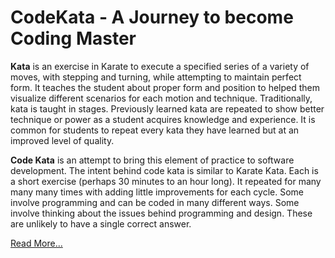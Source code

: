 # CodeKata - A Journey to become Coding Master

**Kata** is an exercise in Karate to execute a specified series of a variety of moves,
with stepping and turning, while attempting to maintain perfect form.
It teaches the student about proper form and position to helped them
visualize different scenarios for each motion and technique.
Traditionally, kata is taught in stages.
Previously learned kata are repeated to show better technique or power
as a student acquires knowledge and experience.
It is common for students to repeat every kata they have learned
but at an improved level of quality.


**Code Kata** is an attempt to bring this element of practice to software development.
The intent behind code kata is similar to Karate Kata.
Each is a short exercise (perhaps 30 minutes to an hour long).
It repeated for many many many times with adding little improvements for each cycle.
Some involve programming and can be coded in many different ways.
Some involve thinking about the issues behind programming and design.
These are unlikely to have a single correct answer.

[Read More...](https://medium.com/@aliqornan97/codekata-a-journey-to-becoming-coding-master-d9d47c1631e8)
